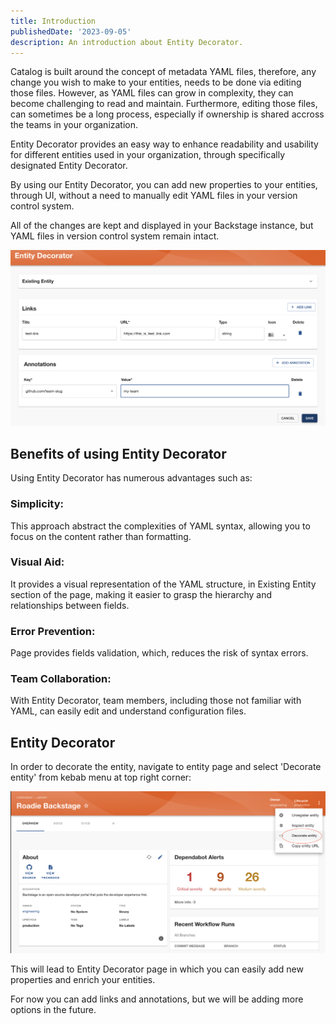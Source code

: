 ```yaml
---
title: Introduction
publishedDate: '2023-09-05'
description: An introduction about Entity Decorator.
---
```


Catalog is built around the concept of metadata YAML files, therefore, any change you wish to make to your entities, needs to be done via editing those files. However, as YAML files can grow in complexity, they can become challenging to read and maintain. Furthermore, editing those files, can sometimes be a long process, especially if ownership is shared accross the teams in your organization.

Entity Decorator provides an easy way to enhance readability and usability for different entities used in your organization, through specifically designated Entity Decorator.

By using our Entity Decorator, you can add new properties to your entities, through UI, without a need to manually edit YAML files in your version control system.

All of the changes are kept and displayed in your Backstage instance, but YAML files in version control system remain intact.

![Decorate entity form](./fragments_form.png)

## Benefits of using Entity Decorator

Using Entity Decorator has numerous advantages such as:

### Simplicity: 
This approach abstract the complexities of YAML syntax, allowing you to focus on the content rather than formatting.

### Visual Aid:
It provides a visual representation of the YAML structure, in Existing Entity section of the page,  making it easier to grasp the hierarchy and relationships between fields.

### Error Prevention:
Page provides fields validation, which, reduces the risk of syntax errors.

### Team Collaboration: 
With Entity Decorator, team members, including those not familiar with YAML, can easily edit and understand configuration files.

## Entity Decorator 

In order to decorate the entity, navigate to entity page and select 'Decorate entity' from kebab menu at top right corner:

![Decorate entity](./decorate_entity.png)

This will lead to Entity Decorator page in which you can easily add new properties and enrich your entities. 

For now you can add links and annotations, but we will be adding more options in the future. 





